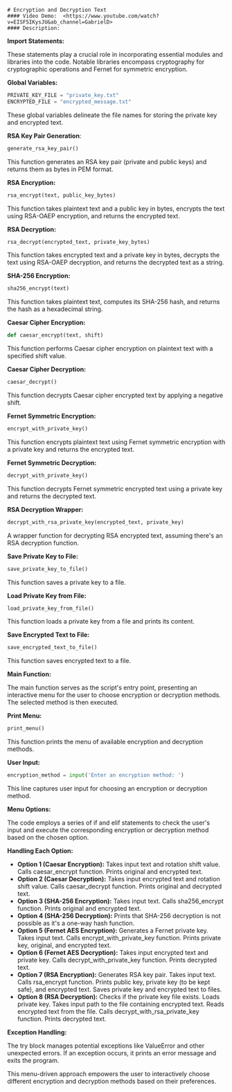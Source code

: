     # Encryption and Decryption Text 
    #### Video Demo:  <https://www.youtube.com/watch?v=EISF5IKysJU&ab_channel=GabrielD>
    #### Description:

**Import Statements:**

These statements play a crucial role in incorporating essential modules and libraries into the code. Notable libraries encompass cryptography for cryptographic operations and Fernet for symmetric encryption.

**Global Variables:**

```python
PRIVATE_KEY_FILE = "private_key.txt"
ENCRYPTED_FILE = "encrypted_message.txt"
```

These global variables delineate the file names for storing the private key and encrypted text.

**RSA Key Pair Generation**:

```python
generate_rsa_key_pair()
```

This function generates an RSA key pair (private and public keys) and returns them as bytes in PEM format.

**RSA Encryption:**

```python
rsa_encrypt(text, public_key_bytes)
```

This function takes plaintext text and a public key in bytes, encrypts the text using RSA-OAEP encryption, and returns the encrypted text.

**RSA Decryption:**

```python
rsa_decrypt(encrypted_text, private_key_bytes)
```

This function takes encrypted text and a private key in bytes, decrypts the text using RSA-OAEP decryption, and returns the decrypted text as a string.

**SHA-256 Encryption:**

```python
sha256_encrypt(text)
```

This function takes plaintext text, computes its SHA-256 hash, and returns the hash as a hexadecimal string.

**Caesar Cipher Encryption:**

```python
def caesar_encrypt(text, shift)
```

This function performs Caesar cipher encryption on plaintext text with a specified shift value.

**Caesar Cipher Decryption:**

```python
caesar_decrypt()
```

This function decrypts Caesar cipher encrypted text by applying a negative shift.

**Fernet Symmetric Encryption:**

```python
encrypt_with_private_key()
```

This function encrypts plaintext text using Fernet symmetric encryption with a private key and returns the encrypted text.

**Fernet Symmetric Decryption:**

```python
decrypt_with_private_key()
```

This function decrypts Fernet symmetric encrypted text using a private key and returns the decrypted text.

**RSA Decryption Wrapper:**

```python
decrypt_with_rsa_private_key(encrypted_text, private_key)
```

A wrapper function for decrypting RSA encrypted text, assuming there's an RSA decryption function.

**Save Private Key to File:**

```python
save_private_key_to_file()
```

This function saves a private key to a file.

**Load Private Key from File:**

```python
load_private_key_from_file()
```

This function loads a private key from a file and prints its content.

**Save Encrypted Text to File:**

```python
save_encrypted_text_to_file()
```

This function saves encrypted text to a file.

**Main Function:**

The main function serves as the script's entry point, presenting an interactive menu for the user to choose encryption or decryption methods. The selected method is then executed.

**Print Menu:**

```python
print_menu()
```

This function prints the menu of available encryption and decryption methods.

**User Input:**

```python
encryption_method = input('Enter an encryption method: ')
```

This line captures user input for choosing an encryption or decryption method.

**Menu Options:**

The code employs a series of if and elif statements to check the user's input and execute the corresponding encryption or decryption method based on the chosen option.

**Handling Each Option:**

- **Option 1 (Caesar Encryption):** Takes input text and rotation shift value. Calls caesar_encrypt function. Prints original and encrypted text.
- **Option 2 (Caesar Decryption):** Takes input encrypted text and rotation shift value. Calls caesar_decrypt function. Prints original and decrypted text.
- **Option 3 (SHA-256 Encryption):** Takes input text. Calls sha256_encrypt function. Prints original and encrypted text.
- **Option 4 (SHA-256 Decryption):** Prints that SHA-256 decryption is not possible as it's a one-way hash function.
- **Option 5 (Fernet AES Encryption):** Generates a Fernet private key. Takes input text. Calls encrypt_with_private_key function. Prints private key, original, and encrypted text.
- **Option 6 (Fernet AES Decryption):** Takes input encrypted text and private key. Calls decrypt_with_private_key function. Prints decrypted text.
- **Option 7 (RSA Encryption):** Generates RSA key pair. Takes input text. Calls rsa_encrypt function. Prints public key, private key (to be kept safe), and encrypted text. Saves private key and encrypted text to files.
- **Option 8 (RSA Decryption):** Checks if the private key file exists. Loads private key. Takes input path to the file containing encrypted text. Reads encrypted text from the file. Calls decrypt_with_rsa_private_key function. Prints decrypted text.

**Exception Handling:**

The try block manages potential exceptions like ValueError and other unexpected errors. If an exception occurs, it prints an error message and exits the program.

This menu-driven approach empowers the user to interactively choose different encryption and decryption methods based on their preferences.






